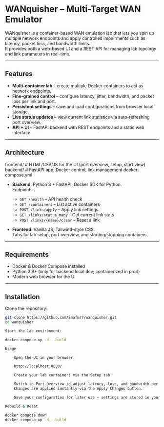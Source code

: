 # WANquisher – Multi-Target WAN Emulator

WANquisher is a container-based WAN emulation lab that lets you spin up multiple network endpoints and apply controlled impairments such as latency, packet loss, and bandwidth limits.  
It provides both a web-based UI and a REST API for managing lab topology and link parameters in real-time.

---

## Features

- **Multi-container lab** – create multiple Docker containers to act as network endpoints.
- **Fine-grained control** – configure latency, jitter, bandwidth, and packet loss per link and port.
- **Persistent settings** – save and load configurations from browser local storage.
- **Live status updates** – view current link statistics via auto-refreshing port overview.
- **API + UI** – FastAPI backend with REST endpoints and a static web interface.

---

## Architecture

frontend/ # HTML/CSS/JS for the UI (port overview, setup, start view)
backend/ # FastAPI app, Docker control, link management
docker-compose.yml


- **Backend**: Python 3 + FastAPI, Docker SDK for Python.  
  Endpoints:
  - `GET /health` – API health check
  - `GET /containers` – List active containers
  - `POST /links/apply` – Apply link settings
  - `GET /links/status_many` – Get current link stats
  - `POST /links/{name}/clear` – Reset a link

- **Frontend**: Vanilla JS, Tailwind-style CSS.  
  Tabs for lab setup, port overview, and starting/stopping containers.

---

## Requirements

- Docker & Docker Compose installed
- Python 3.9+ (only for backend local dev; containerized in prod)
- Modern web browser for the UI

---

## Installation

Clone the repository:
```bash
git clone https://github.com/Smafm77/wanquisher.git
cd wanquisher

Start the lab environment:

docker compose up -d --build

Usage

    Open the UI in your browser:

    http://localhost:8000/

    Create your lab containers via the Setup tab.

    Switch to Port Overview to adjust latency, loss, and bandwidth per port.
    Changes are applied instantly via the Apply Changes button.

    Save your configuration for later use – settings are stored in your browser’s local storage.

Rebuild & Reset

docker compose down
docker compose up -d --build